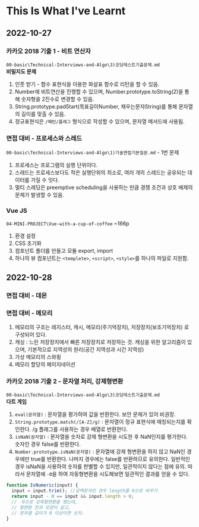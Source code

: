 # This Is What I've Learnt

## 2022-10-27

### 카카오 2018 기출 1 - 비트 연산자

`00-basic\Technical-Interviews-and-Algo\3)코딩테스트기출문제.md`  
**비밀지도 문제**

1. 인풋 받기 - 함수 표현식을 이용한 화살표 함수로 리턴을 할 수 있음.
2. Number에 비트연산을 진행할 수 있으며, Number.prototype.toString(2)을 통해 숫자형을 2진수로 변경할 수 있음.
3. String.prototype.padStart(목표길이Number, 채우는문자String)를 통해 문자열의 길이를 맞출 수 있음.
4. 정규표현식은 `/패턴/플래그` 형식으로 작성할 수 있으며, 문자열 메서드에 사용됨.

### 면접 대비 - 프로세스와 스레드

`00-basic\Technical-Interviews-and-Algo\1)기술면접기본질문.md` - 1번 문제

1. 프로세스는 프로그램의 실행 단위이다.
2. 스레드는 프로세스보다도 작은 실행단위의 최소로, 여러 개의 스레드는 공유되는 데이터를 가질 수 잇다.
3. 멀티 스레딩은 preemptive scheduling을 사용하는 만큼 경쟁 조건과 상호 배제의 문제가 발생할 수 있음.

### Vue JS

`04-MINI-PROJECT\Vue-with-a-cup-of-coffee` ~166p

1. 환경 설정
2. CSS 초기화
3. 컴포넌트 폴더를 만들고 모듈 export, import
4. 하나의 뷰 컴포넌트는 `<templete>`, `<script>`, `<style>`를 하나의 파일로 지원함.

## 2022-10-28

### 면접 대비 - 데몬

### 면접 대비 - 메모리

1. 메모리의 구조는 레지스터, 캐시, 메모리(주기억장치), 저장장치(보조기억장치) 로 구성되어 있다.
2. 캐싱 : 느린 저장장치에서 빠른 저장장치로 저장하는 것. 캐싱을 위한 알고리즘이 있으며, 기본적으로 지역성의 원리(공간 지역성과 시간 지역성)
3. 가상 메모리의 스와핑
4. 메모리 할당의 페이지네이션

### 카카오 2018 기출 2 - 문자열 처리, 강제형변환

`00-basic\Technical-Interviews-and-Algo\3)코딩테스트기출문제.md`  
**다트 게임**

1. `eval(문자열)` : 문자열을 평가하여 값을 반환한다. 보안 문제가 있어 비권장.
2. `String.prototype.match(/[A-Z]/g)` : 문자열이 정규 표현식에 매칭되는지를 확인한다. /g 플래그를 사용하는 경우 배열로 반환한다.
3. `isNaN(문자열)` : 문자열을 숫자로 강제 형변환을 시도한 후 NaN인지를 평가한다. 숫자인 경우 false를 반환한다.
4. `Number.prototype.isNaN(문자열)` : 문자열에 강제 형변환을 하지 않고 NaN인 경우에만 true를 반환한다. 나머지 경우에는 false를 반환하므로 유의한다.
   일반적인 경우 isNaN을 사용하여 숫자를 판별할 수 있지만, 일관적이지 않다는 점에 유의.
   따라서 문자열에 `-0`을 하여 자동형변환을 시도해보면 일관적인 결과를 얻을 수 있다.

```js
function IsNumeric(input) {
  input = input.trim(); //공백문자인 경우 length를 0으로 바꾸기
  return input - 0 == input && input.length > 0;
  // -0으로 강제형변환을 했는데,
  // 형변환 전과 모양이 같고,
  // 문자열 길이가 0 이상이면 숫자.
}
```
